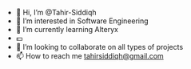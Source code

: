 - 👋 Hi, I’m @Tahir-Siddiqh
- 👀 I’m interested in Software Engineering
- 🌱 I’m currently learning Alteryx
- 💵
- 💞️ I’m looking to collaborate on all types of projects
- 📫 How to reach me tahirsiddiqh@gmail.com

<!---
Tahir-Siddiqh/Tahir-Siddiqh is a ✨ special ✨ repository because its `README.md` (this file) appears on your GitHub profile.
You can click the Preview link to take a look at your changes.
--->
